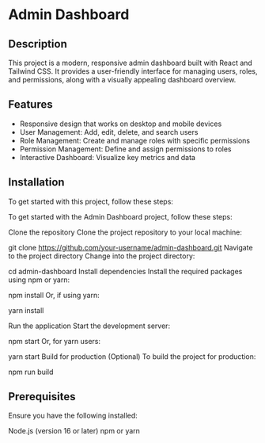# Admin Dashboard

## Description

This project is a modern, responsive admin dashboard built with React and Tailwind CSS. It provides a user-friendly interface for managing users, roles, and permissions, along with a visually appealing dashboard overview.

## Features

- Responsive design that works on desktop and mobile devices
- User Management: Add, edit, delete, and search users
- Role Management: Create and manage roles with specific permissions
- Permission Management: Define and assign permissions to roles
- Interactive Dashboard: Visualize key metrics and data

## Installation

To get started with this project, follow these steps:

To get started with the Admin Dashboard project, follow these steps:

Clone the repository
Clone the project repository to your local machine:

git clone https://github.com/your-username/admin-dashboard.git
Navigate to the project directory
Change into the project directory:

cd admin-dashboard
Install dependencies
Install the required packages using npm or yarn:

npm install
Or, if using yarn:

yarn install

Run the application
Start the development server:

npm start
Or, for yarn users:

yarn start
Build for production (Optional)
To build the project for production:

npm run build

## Prerequisites

Ensure you have the following installed:

Node.js (version 16 or later)
npm or yarn

